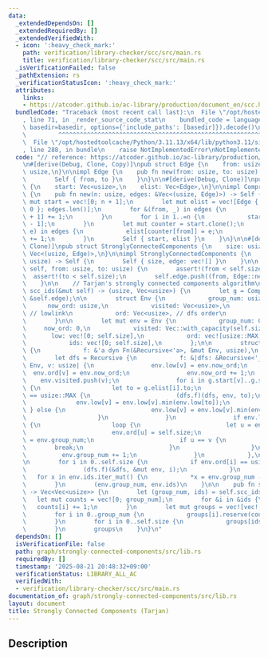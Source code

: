 ```yaml
---
data:
  _extendedDependsOn: []
  _extendedRequiredBy: []
  _extendedVerifiedWith:
  - icon: ':heavy_check_mark:'
    path: verification/library-checker/scc/src/main.rs
    title: verification/library-checker/scc/src/main.rs
  _isVerificationFailed: false
  _pathExtension: rs
  _verificationStatusIcon: ':heavy_check_mark:'
  attributes:
    links:
    - https://atcoder.github.io/ac-library/production/document_en/scc.html
  bundledCode: "Traceback (most recent call last):\n  File \"/opt/hostedtoolcache/Python/3.11.13/x64/lib/python3.11/site-packages/onlinejudge_verify/documentation/build.py\"\
    , line 71, in _render_source_code_stat\n    bundled_code = language.bundle(stat.path,\
    \ basedir=basedir, options={'include_paths': [basedir]}).decode()\n          \
    \         ^^^^^^^^^^^^^^^^^^^^^^^^^^^^^^^^^^^^^^^^^^^^^^^^^^^^^^^^^^^^^^^^^^^^^^^^^^^^^^^^^\n\
    \  File \"/opt/hostedtoolcache/Python/3.11.13/x64/lib/python3.11/site-packages/onlinejudge_verify/languages/rust.py\"\
    , line 288, in bundle\n    raise NotImplementedError\nNotImplementedError\n"
  code: "// reference: https://atcoder.github.io/ac-library/production/document_en/scc.html\n\
    \n#[derive(Debug, Clone, Copy)]\npub struct Edge {\n    from: usize,\n    to:\
    \ usize,\n}\n\nimpl Edge {\n    pub fn new(from: usize, to: usize) -> Self {\n\
    \        Self { from, to }\n    }\n}\n\n#[derive(Debug, Clone)]\npub struct CompressedSparseRow\
    \ {\n    start: Vec<usize>,\n    elist: Vec<Edge>,\n}\n\nimpl CompressedSparseRow\
    \ {\n    pub fn new(n: usize, edges: &Vec<(usize, Edge)>) -> Self {\n        let\
    \ mut start = vec![0; n + 1];\n        let mut elist = vec![Edge { from: 0, to:\
    \ 0 }; edges.len()];\n        for &(from, _) in edges {\n            start[from\
    \ + 1] += 1;\n        }\n        for i in 1..=n {\n            start[i] += start[i\
    \ - 1];\n        }\n        let mut counter = start.clone();\n        for &(from,\
    \ e) in edges {\n            elist[counter[from]] = e;\n            counter[from]\
    \ += 1;\n        }\n        Self { start, elist }\n    }\n}\n\n#[derive(Debug,\
    \ Clone)]\npub struct StronglyConnectedComponents {\n    size: usize,\n    edge:\
    \ Vec<(usize, Edge)>,\n}\n\nimpl StronglyConnectedComponents {\n    pub fn new(size:\
    \ usize) -> Self {\n        Self { size, edge: vec![] }\n    }\n\n    pub fn add_edge(&mut\
    \ self, from: usize, to: usize) {\n        assert!(from < self.size);\n      \
    \  assert!(to < self.size);\n        self.edge.push((from, Edge::new(from, to)));\n\
    \    }\n\n    // Tarjan's strongly connected components algorithm\n    pub fn\
    \ scc_ids(&mut self) -> (usize, Vec<usize>) {\n        let g = CompressedSparseRow::new(self.size,\
    \ &self.edge);\n\n        struct Env {\n            group_num: usize,\n      \
    \      now_ord: usize,\n            visited: Vec<usize>,\n            low: Vec<usize>,\
    \ // lowlink\n            ord: Vec<usize>, // dfs order\n            ids: Vec<usize>,\n\
    \        }\n\n        let mut env = Env {\n            group_num: 0,\n       \
    \     now_ord: 0,\n            visited: Vec::with_capacity(self.size),\n     \
    \       low: vec![0; self.size],\n            ord: vec![usize::MAX; self.size],\n\
    \            ids: vec![0; self.size],\n        };\n\n        struct Recursive<'a>\
    \ {\n            f: &'a dyn Fn(&Recursive<'a>, &mut Env, usize),\n        }\n\n\
    \        let dfs = Recursive {\n            f: &|dfs: &Recursive<'_>, env: &mut\
    \ Env, v: usize| {\n                env.low[v] = env.now_ord;\n              \
    \  env.ord[v] = env.now_ord;\n                env.now_ord += 1;\n            \
    \    env.visited.push(v);\n                for i in g.start[v]..g.start[v + 1]\
    \ {\n                    let to = g.elist[i].to;\n                    if env.ord[to]\
    \ == usize::MAX {\n                        (dfs.f)(dfs, env, to);\n          \
    \              env.low[v] = env.low[v].min(env.low[to]);\n                   \
    \ } else {\n                        env.low[v] = env.low[v].min(env.ord[to]);\n\
    \                    }\n                }\n                if env.low[v] == env.ord[v]\
    \ {\n                    loop {\n                        let u = env.visited.pop().unwrap();\n\
    \                        env.ord[u] = self.size;\n                        env.ids[u]\
    \ = env.group_num;\n                        if u == v {\n                    \
    \        break;\n                        }\n                    }\n          \
    \          env.group_num += 1;\n                }\n            },\n        };\n\
    \n        for i in 0..self.size {\n            if env.ord[i] == usize::MAX {\n\
    \                (dfs.f)(&dfs, &mut env, i);\n            }\n        }\n     \
    \   for x in env.ids.iter_mut() {\n            *x = env.group_num - 1 - *x;\n\
    \        }\n        (env.group_num, env.ids)\n    }\n\n    pub fn scc(&mut self)\
    \ -> Vec<Vec<usize>> {\n        let (group_num, ids) = self.scc_ids();\n     \
    \   let mut counts = vec![0; group_num];\n        for &i in &ids {\n         \
    \   counts[i] += 1;\n        }\n        let mut groups = vec![vec![]; group_num];\n\
    \        for i in 0..group_num {\n            groups[i].reserve(counts[i]);\n\
    \        }\n        for i in 0..self.size {\n            groups[ids[i]].push(i);\n\
    \        }\n        groups\n    }\n}\n"
  dependsOn: []
  isVerificationFile: false
  path: graph/strongly-connected-components/src/lib.rs
  requiredBy: []
  timestamp: '2025-08-21 20:48:32+09:00'
  verificationStatus: LIBRARY_ALL_AC
  verifiedWith:
  - verification/library-checker/scc/src/main.rs
documentation_of: graph/strongly-connected-components/src/lib.rs
layout: document
title: Strongly Connected Components (Tarjan)
---
```


## Description
